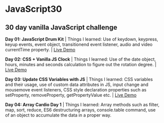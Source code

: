 # JavaScript30
## 30 day vanilla JavaScript challenge  

**Day 01: JavaScript Drum Kit** | Things I learned: Use of keydown, keypress, keyup events, event object, transitionend event listener, audio and video currentTime property. | [Live Demo](https://codepen.io/monalighosh/full/NyRrNZ)

**Day 02: CSS + Vanilla JS Clock** | Things I learned: Use of the date object, hours, minutes and seconds calculation to figure out the rotation degree. | [Live Demo](https://codepen.io/monalighosh/full/ddOMOY/)

**Day 03: Update CSS Variables with JS** | Things I learned: CSS variables and their usage, use of custom data attributes in JS, input change and mousemove event listeners, CSS style declaration properties such as setProperty, removeProperty, getPropertyValue etc. | [Live Demo](https://codepen.io/monalighosh/full/gvgaRz/)

**Day 04: Array Cardio Day 1** | Things I learned: Array methods such as filter, map, sort, reduce, ES6 destructuring arrays, console.table command, use of an object to accumulate the data in a proper way.